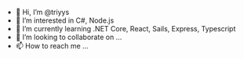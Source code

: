 - 👋 Hi, I’m @triyys
- 👀 I’m interested in C#, Node.js
- 🌱 I’m currently learning .NET Core, React, Sails, Express, Typescript
- 💞️ I’m looking to collaborate on ...
- 📫 How to reach me ...

<!---
triyys/triyys is a ✨ special ✨ repository because its `README.md` (this file) appears on your GitHub profile.
You can click the Preview link to take a look at your changes.
--->

